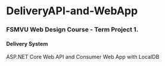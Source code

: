 # DeliveryAPI-and-WebApp
### FSMVU Web Design Course - Term Project 1.
#### Delivery System
ASP.NET Core Web API and Consumer Web App with LocalDB
